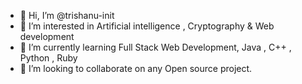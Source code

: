 - 👋 Hi, I’m @trishanu-init
- 👀 I’m interested in Artificial intelligence , Cryptography & Web development
- 🌱 I’m currently learning Full Stack Web Development, Java , C++ , Python , Ruby 
- 💞️ I’m looking to collaborate on any Open source project.


<!---
trishanu-init/trishanu-init is a ✨ special ✨ repository because its `README.md` (this file) appears on your GitHub profile.
You can click the Preview link to take a look at your changes.
--->
